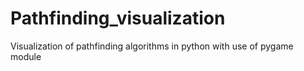 # Pathfinding_visualization
Visualization of pathfinding algorithms in python with use of pygame module
